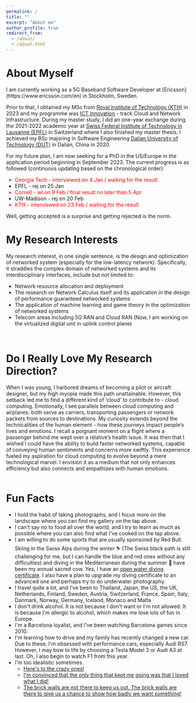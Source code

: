 ```yaml
---
permalink: /
title: ""
excerpt: "About me"
author_profile: true
redirect_from: 
  - /about/
  - /about.html
---
```


<h1>About Myself</h1>
I am currently working as a 5G Baseband Software Developer at [Ericsson](https://www.ericsson.com/en) in Stockholm, Sweden.

Prior to that, I obtained my MSc from [Royal Institute of Technology (KTH)](https://www.kth.se/en) in 2023 and my programme was [ICT Innovation](https://www.kth.se/en/studies/master/ict-innovation) - track Cloud and Network Infrastructure. During my master study, I did an one-year exchange during the 2021-2022 academic year at [Swiss Federal Institute of Technology in Lausanne (EPFL)](https://www.epfl.ch/en/) in Switzerland where I also finished my master thesis. I achieved my BSc majoring in Software Engineering [Dalian University of Technology (DUT)](https://en.dlut.edu.cn/) in Dalian, China in 2020.

For my future plan, I am now seeking for a PhD in the US/Europe in the application period beginning in September 2023.
The current progress is as followed (continuous updating based on the chronological order):
<ul id="application_status">
  <li style="color:red">Georgia Tech - interviewed on 4 Jan / waiting for the result</li>
  <li>EPFL - rej on 25 Jan</li>
  <li style="color:red">Cornell - wl on 9 Feb / final result no later than 5 Apr</li>
  <li>UW-Madison - rej on 20 Feb</li>
  <li style="color:red">KTH - interviewed on 23 Feb / waiting for the result</li>
</ul>
Well, getting accepted is a surprise and getting rejected is the norm.
<br>

<h1>My Research Interests</h1>
My research interest, in one single sentence, is the design and optimization of networked system (especially for the low-latency network). Specifically, it straddles the complex domain of networked systems and its interdisciplinary interfaces, include but not limited to:
<ul id="research_interest">
 <li> Network resource allocation and deployment </li>
 <li> The research on Network Calculus itself and its application in the design of performance guaranteed networked systems </li>
 <li> The application of machine learning and game theory in the optimization of networked systems </li>
 <li> Telecom areas including 5G RAN and Cloud RAN (Now, I am working on the virtualized digital unit in uplink control plane)</li>
</ul>
<br>

<h1>Do I Really Love My Research Direction?</h1>
When I was young, I harbored dreams of becoming a pilot or aircraft designer, but my high myopia made this path unattainable. However, this setback led me to find a different kind of ‘cloud’ to contribute to - cloud computing. Emotionally, I see parallels between cloud computing and airplanes: both serve as carriers, transporting passengers or network packets from sources to destinations. My curiosity extends beyond the technicalities of the human element - how these journeys impact people’s lives and emotions. I recall a poignant moment on a flight where a passenger behind me wept over a relative’s health issue. It was then that I wished I could have the ability to build faster networked systems, capable of conveying human sentiments and concerns more swiftly. This experience fueled my aspiration for cloud computing to evolve beyond a mere technological marvel. I envision it as a medium that not only enhances efficiency but also connects and empathizes with human emotions.
<br>
<br>

<h1>Fun Facts</h1>
<ul id="fun_facts">
  <li> I hold the habit of taking photographs, and I focus more on the landscape where you can find my gallery on the tap above.</li>
  <li> I can't say no to food all over the world, and I try to learn as much as possible where you can also find what I've cooked on the tap above.</li>
  <li> I am willing to do some sports that are usually sponsored by Red Bull. Skiing in the Swiss Alps during the winter ⛷️ (The Swiss black path is still challenging for me, but I can handle the blue and red ones without any difficulties) and diving in the Mediterranean during the summer 🤿 have been my annual sacred cow. Yes, I have an <a href="https://drive.google.com/file/d/1Ch8Ajgckvbv-Z73niMWj1QG_5HpNdOCn/view?usp=sharing">open water diving certificate</a>. I also have a plan to upgrade my diving certificate to an advanced one and perhaps try to do underwater photography.</li>
  <li> I travel quite a lot, and I've been to Thailand, Japan, the US, the UK, Netherlands, Finland, Sweden, Austria, Switzerland, France, Spain, Italy, Danmark, Norway, Germany, Iceland, Monaco and Malta</li>
  <li> I don't drink alcohol. It is not because I don't want or I'm not allowed. It is because I'm allergic to alcohol, which makes me lose lots of fun in Europe.</li>
  <li> I'm a Barcelona loyalist, and I've been watching Barcelona games since 2010.</li>
  <li> I'm learning how to drive and my family has recently changed a new car. Due to these, I'm obsessed with performance cars, especially Audi RS7. However, I may bow to life by choosing a Tesla Model 3 or Audi A3 at last. Oh, I also begin to watch F1 from this year.</li>
  <li> I'm too idealistic sometimes.
    <ul>
      <li><a href="https://www.youtube.com/watch?v=-z4NS2zdrZc">Here's to the crazy ones!</a></li>
      <li><a href="https://www.youtube.com/watch?v=UF8uR6Z6KLc">I'm convinced that the only thing that kept me going was that I loved what I did!</a></li>
      <li><a href="https://www.youtube.com/watch?v=ji5_MqicxSo">The brick walls are not there to keep us out. The brick walls are there to give us a chance to show how badly we want something!</a></li>
    </ul>
  </li>
</ul>
<br>